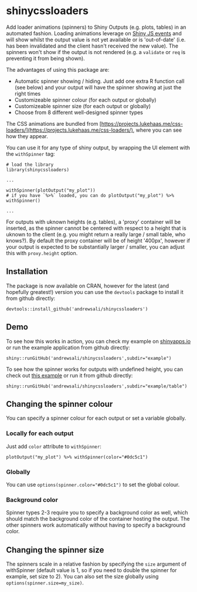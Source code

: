 # shinycssloaders
Add loader animations (spinners) to Shiny Outputs (e.g. plots, tables) in an automated fashion. Loading animations leverage on [Shiny JS events](https://shiny.rstudio.com/articles/js-events.html) and will show whilst the output value is not yet available or is 'out-of-date' (i.e. has been invalidated and the client hasn't received the new value). The spinners won't show if the output is not rendered (e.g. a `validate` or `req` is preventing it from being shown).

The advantages of using this package are:

* Automatic spinner showing / hiding. Just add one extra R function call (see below) and your output will have the spinner showing at just the right times
* Customizeable spinner colour (for each output or globally)
* Customizeable spinner size (for each output or globally)
* Choose from 8 different well-designed spinner types 

The CSS animations are bundled from [https://projects.lukehaas.me/css-loaders/](https://projects.lukehaas.me/css-loaders/), where you can see how they appear.

You can use it for any type of shiny output, by wrapping the UI element with the `withSpinner` tag:

```
# load the library
library(shinycssloaders)

...

withSpinner(plotOutput("my_plot")) 
# if you have `%>%` loaded, you can do plotOutput("my_plot") %>% withSpinner()

...
```

For outputs with uknown heights (e.g. tables), a 'proxy' container will be inserted, as the spinner cannot be centered with respect to a height that is uknown to the client (e.g. you might return a really large / small table, who knows?). By default the proxy container will be of height '400px', however if your output is expected to be substantially larger / smaller, you can adjust this with `proxy.height` option.

## Installation

The package is now available on CRAN, however for the latest (and hopefully greatest!) version you can use the `devtools` package to install it from github directly:

```
devtools::install_github('andrewsali/shinycssloaders')
```
## Demo

To see how this works in action, you can check my example on [shinyapps.io](https://andrewsali.shinyapps.io/example/) or run the example application from github directly:

```
shiny::runGitHub('andrewsali/shinycssloaders',subdir="example")
```

To see how the spinner works for outputs with undefined height, you can check out [this example](https://frontside.shinyapps.io/table/) or run it from github directly:

```
shiny::runGitHub('andrewsali/shinycssloaders',subdir="example/table")
```


## Changing the spinner colour

You can specify a spinner colour for each output or set a variable globally. 

### Locally for each output

Just add `color` attribute to `withSpinner`:

```
plotOutput("my_plot") %>% withSpinner(color="#0dc5c1")
```

### Globally

You can use `options(spinner.color="#0dc5c1")` to set the global colour.

### Background color

Spinner types 2-3 require you to specify a background color as well, which should match the background color of the container hosting the output. The other spinners work automatically without having to specify a background color.

## Changing the spinner size

The spinners scale in a relative fashion by specifying the `size` argument of withSpinner (default value is 1, so if you need to double the spinner for example, set size to 2). You can also set the size globally using `options(spinner.size=my_size)`. 
